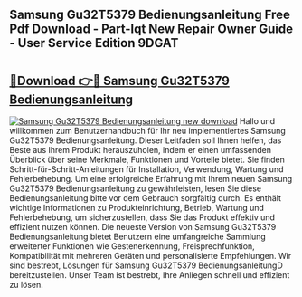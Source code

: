 ## Samsung Gu32T5379 Bedienungsanleitung Free Pdf Download - Part-Iqt New Repair Owner Guide - User Service Edition 9DGAT

# <h2><a href="http://df4buz.blite.top/?on=Samsung+Gu32T5379+Bedienungsanleitung">🔗Download 👉🔴 Samsung Gu32T5379 Bedienungsanleitung</a></h2>

[![Samsung Gu32T5379 Bedienungsanleitung new download](https://i.imgur.com/lujVjoI.png)](http://df4buz.blite.top/?on=Samsung+Gu32T5379+Bedienungsanleitung)
Hallo und willkommen zum Benutzerhandbuch für Ihr neu implementiertes Samsung Gu32T5379 Bedienungsanleitung. Dieser Leitfaden soll Ihnen helfen, das Beste aus Ihrem Produkt herauszuholen, indem er einen umfassenden Überblick über seine Merkmale, Funktionen und Vorteile bietet. Sie finden Schritt-für-Schritt-Anleitungen für Installation, Verwendung, Wartung und Fehlerbehebung. Um eine erfolgreiche Erfahrung mit Ihrem neuen Samsung Gu32T5379 Bedienungsanleitung zu gewährleisten, lesen Sie diese Bedienungsanleitung bitte vor dem Gebrauch sorgfältig durch. Es enthält wichtige Informationen zu Produkteinrichtung, Betrieb, Wartung und Fehlerbehebung, um sicherzustellen, dass Sie das Produkt effektiv und effizient nutzen können. Die neueste Version von Samsung Gu32T5379 Bedienungsanleitung bietet Benutzern eine umfangreiche Sammlung erweiterter Funktionen wie Gestenerkennung, Freisprechfunktion, Kompatibilität mit mehreren Geräten und personalisierte Empfehlungen. Wir sind bestrebt, Lösungen für Samsung Gu32T5379 BedienungsanleitungD bereitzustellen. Unser Team ist bestrebt, Ihre Anliegen schnell und effizient zu lösen.
